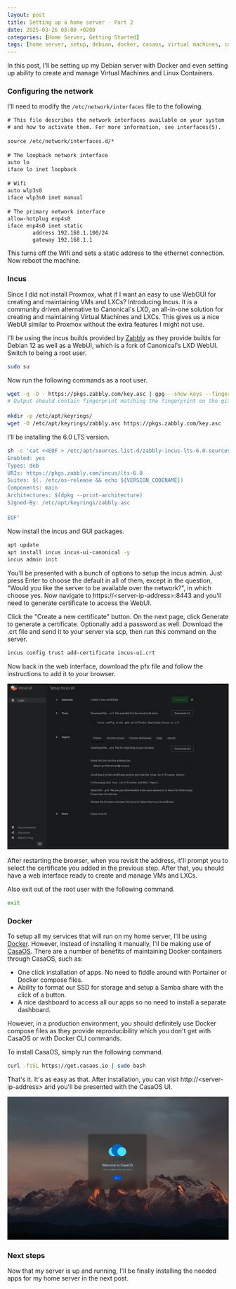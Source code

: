 ```yaml
---
layout: post
title: Setting up a home server - Part 2
date: 2025-03-26 08:00 +0200
categories: [Home Server, Getting Started]
tags: [home server, setup, debian, docker, casaos, virtual machines, containers, incus]
---
```


In this post, I'll be setting up my Debian server with Docker and even setting up ability to create and manage Virtual Machines and Linux Containers.

### Configuring the network
I'll need to modify the `/etc/network/interfaces` file to the following.

```text
# This file describes the network interfaces available on your system
# and how to activate them. For more information, see interfaces(5).

source /etc/network/interfaces.d/*

# The loopback network interface
auto lo
iface lo inet loopback

# Wifi
auto wlp3s0
iface wlp3s0 inet manual

# The primary network interface
allow-hotplug enp4s0
iface enp4s0 inet static
        address 192.168.1.100/24
        gateway 192.168.1.1
```

This turns off the Wifi and sets a static address to the ethernet connection. Now reboot the machine.

### Incus
Since I did not install Proxmox, what if I want an easy to use WebGUI for creating and maintaining VMs and LXCs? Introducing Incus. It is a community driven alternative to Canonical's LXD, an all-in-one solution for creating and maintaining Virtual Machines and LXCs. This gives us a nice WebUI similar to Proxmox without the extra features I might not use.

I'll be using the incus builds provided by [Zabbly](https://github.com/zabbly/incus) as they provide builds for Debian 12 as well as a WebUI, which is a fork of Canonical's LXD WebUI. Switch to being a root user.

```bash
sudo su
```

Now run the following commands as a root user.

```bash
wget -q -O - https://pkgs.zabbly.com/key.asc | gpg --show-keys --fingerprint 
# Output should contain fingerprint matching the fingerprint on the github page's instructions

mkdir -p /etc/apt/keyrings/
wget -O /etc/apt/keyrings/zabbly.asc https://pkgs.zabbly.com/key.asc
```

I'll be installing the 6.0 LTS version.

```bash
sh -c 'cat <<EOF > /etc/apt/sources.list.d/zabbly-incus-lts-6.0.sources
Enabled: yes
Types: deb
URIs: https://pkgs.zabbly.com/incus/lts-6.0
Suites: $(. /etc/os-release && echo ${VERSION_CODENAME})
Components: main
Architectures: $(dpkg --print-architecture)
Signed-By: /etc/apt/keyrings/zabbly.asc

EOF'
```

Now install the incus and GUI packages.

```bash
apt update
apt install incus incus-ui-canonical -y
incus admin init
```

You'll be presented with a bunch of options to setup the incus admin. Just press Enter to choose the default in all of them, except in the question, "Would you like the server to be available over the network?", in which choose yes. Now navigate to https://&lt;server-ip-address&gt;:8443 and you'll need to generate certificate to access the WebUI. 

Click the "Create a new certificate" button. On the next page, click Generate to generate a certificate. Optionally add a password as well. Download the .crt file and send it to your server via scp, then run this command on the server.

```bash
incus config trust add-certificate incus-ui.crt
```

Now back in the web interface, download the pfx file and follow the instructions to add it to your browser.

![Incus](../assets/img/incus/incus1.png)

After restarting the browser, when you revisit the address, it'll prompt you to select the certificate you added in the previous step. After that, you should have a web interface ready to create and manage VMs and LXCs.

Also exit out of the root user with the following command.

```bash
exit
```

### Docker
To setup all my services that will run on my home server, I'll be using [Docker](https://docs.docker.com/engine/). However, instead of installing it manually, I'll be making use of [CasaOS](https://casaos.zimaspace.com/). There are a number of benefits of maintaining Docker containers through CasaOS, such as:

* One click installation of apps. No need to fiddle around with Portainer or Docker compose files.
* Ability to format our SSD for storage and setup a Samba share with the click of a button.
* A nice dashboard to access all our apps so no need to install a separate dashboard.

However, in a production environment, you should definitely use Docker compose files as they provide reproducibility which you don't get with CasaOS or with Docker CLI commands.

To install CasaOS, simply run the following command.

```bash
curl -fsSL https://get.casaos.io | sudo bash
```

That's it. It's as easy as that. After installation, you can visit http://&lt;server-ip-address&gt; and you'll be presented with the CasaOS UI.

![CasaOS](../assets/img/casaos/casaos1.png)

### Next steps
Now that my server is up and running, I'll be finally installing the needed apps for my home server in the next post.